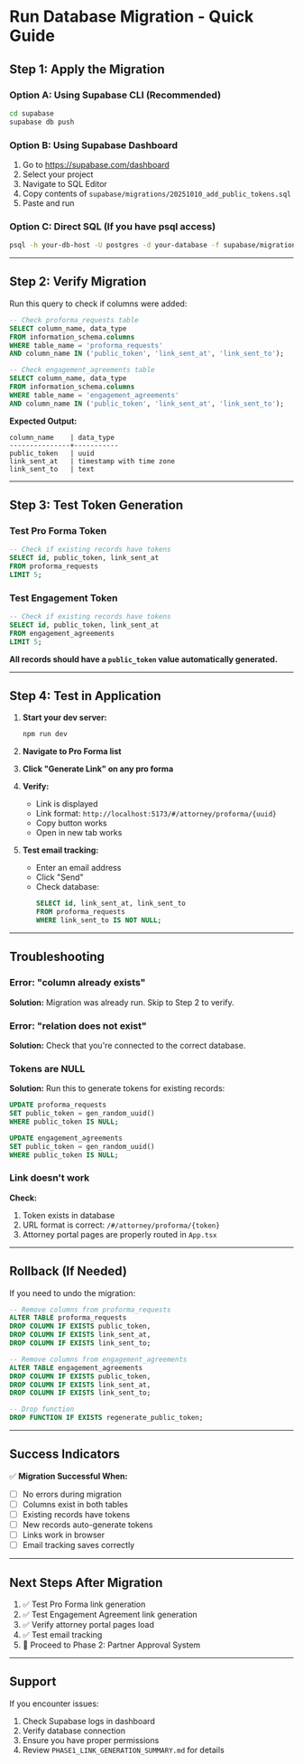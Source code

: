 # Run Database Migration - Quick Guide

## Step 1: Apply the Migration

### Option A: Using Supabase CLI (Recommended)
```bash
cd supabase
supabase db push
```

### Option B: Using Supabase Dashboard
1. Go to https://supabase.com/dashboard
2. Select your project
3. Navigate to SQL Editor
4. Copy contents of `supabase/migrations/20251010_add_public_tokens.sql`
5. Paste and run

### Option C: Direct SQL (If you have psql access)
```bash
psql -h your-db-host -U postgres -d your-database -f supabase/migrations/20251010_add_public_tokens.sql
```

---

## Step 2: Verify Migration

Run this query to check if columns were added:

```sql
-- Check proforma_requests table
SELECT column_name, data_type 
FROM information_schema.columns 
WHERE table_name = 'proforma_requests' 
AND column_name IN ('public_token', 'link_sent_at', 'link_sent_to');

-- Check engagement_agreements table
SELECT column_name, data_type 
FROM information_schema.columns 
WHERE table_name = 'engagement_agreements' 
AND column_name IN ('public_token', 'link_sent_at', 'link_sent_to');
```

**Expected Output:**
```
column_name    | data_type
---------------+-----------
public_token   | uuid
link_sent_at   | timestamp with time zone
link_sent_to   | text
```

---

## Step 3: Test Token Generation

### Test Pro Forma Token
```sql
-- Check if existing records have tokens
SELECT id, public_token, link_sent_at 
FROM proforma_requests 
LIMIT 5;
```

### Test Engagement Token
```sql
-- Check if existing records have tokens
SELECT id, public_token, link_sent_at 
FROM engagement_agreements 
LIMIT 5;
```

**All records should have a `public_token` value automatically generated.**

---

## Step 4: Test in Application

1. **Start your dev server:**
   ```bash
   npm run dev
   ```

2. **Navigate to Pro Forma list**

3. **Click "Generate Link" on any pro forma**

4. **Verify:**
   - Link is displayed
   - Link format: `http://localhost:5173/#/attorney/proforma/{uuid}`
   - Copy button works
   - Open in new tab works

5. **Test email tracking:**
   - Enter an email address
   - Click "Send"
   - Check database:
     ```sql
     SELECT id, link_sent_at, link_sent_to 
     FROM proforma_requests 
     WHERE link_sent_to IS NOT NULL;
     ```

---

## Troubleshooting

### Error: "column already exists"
**Solution:** Migration was already run. Skip to Step 2 to verify.

### Error: "relation does not exist"
**Solution:** Check that you're connected to the correct database.

### Tokens are NULL
**Solution:** Run this to generate tokens for existing records:
```sql
UPDATE proforma_requests 
SET public_token = gen_random_uuid() 
WHERE public_token IS NULL;

UPDATE engagement_agreements 
SET public_token = gen_random_uuid() 
WHERE public_token IS NULL;
```

### Link doesn't work
**Check:**
1. Token exists in database
2. URL format is correct: `/#/attorney/proforma/{token}`
3. Attorney portal pages are properly routed in `App.tsx`

---

## Rollback (If Needed)

If you need to undo the migration:

```sql
-- Remove columns from proforma_requests
ALTER TABLE proforma_requests 
DROP COLUMN IF EXISTS public_token,
DROP COLUMN IF EXISTS link_sent_at,
DROP COLUMN IF EXISTS link_sent_to;

-- Remove columns from engagement_agreements
ALTER TABLE engagement_agreements 
DROP COLUMN IF EXISTS public_token,
DROP COLUMN IF EXISTS link_sent_at,
DROP COLUMN IF EXISTS link_sent_to;

-- Drop function
DROP FUNCTION IF EXISTS regenerate_public_token;
```

---

## Success Indicators

✅ **Migration Successful When:**
- [ ] No errors during migration
- [ ] Columns exist in both tables
- [ ] Existing records have tokens
- [ ] New records auto-generate tokens
- [ ] Links work in browser
- [ ] Email tracking saves correctly

---

## Next Steps After Migration

1. ✅ Test Pro Forma link generation
2. ✅ Test Engagement Agreement link generation
3. ✅ Verify attorney portal pages load
4. ✅ Test email tracking
5. 🔄 Proceed to Phase 2: Partner Approval System

---

## Support

If you encounter issues:
1. Check Supabase logs in dashboard
2. Verify database connection
3. Ensure you have proper permissions
4. Review `PHASE1_LINK_GENERATION_SUMMARY.md` for details
